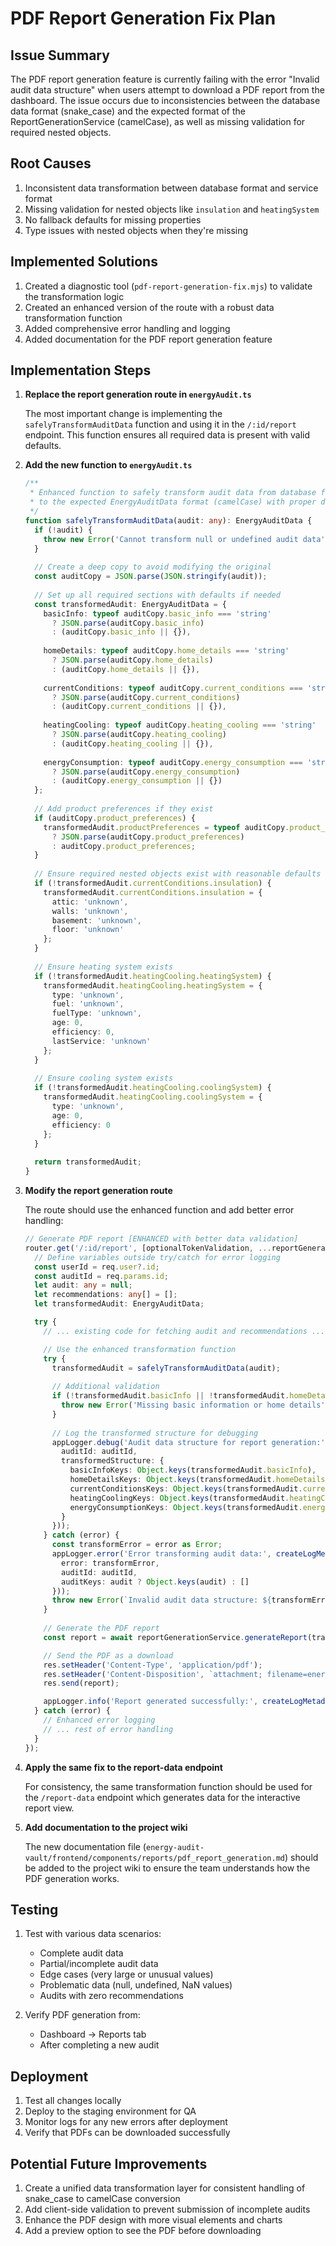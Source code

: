 # PDF Report Generation Fix Plan

## Issue Summary

The PDF report generation feature is currently failing with the error "Invalid audit data structure" when users attempt to download a PDF report from the dashboard. The issue occurs due to inconsistencies between the database data format (snake_case) and the expected format of the ReportGenerationService (camelCase), as well as missing validation for required nested objects.

## Root Causes

1. Inconsistent data transformation between database format and service format
2. Missing validation for nested objects like `insulation` and `heatingSystem`
3. No fallback defaults for missing properties
4. Type issues with nested objects when they're missing

## Implemented Solutions

1. Created a diagnostic tool (`pdf-report-generation-fix.mjs`) to validate the transformation logic
2. Created an enhanced version of the route with a robust data transformation function
3. Added comprehensive error handling and logging
4. Added documentation for the PDF report generation feature

## Implementation Steps

1. **Replace the report generation route in `energyAudit.ts`**

   The most important change is implementing the `safelyTransformAuditData` function and using it in the `/:id/report` endpoint. This function ensures all required data is present with valid defaults.

2. **Add the new function to `energyAudit.ts`**

   ```typescript
   /**
    * Enhanced function to safely transform audit data from database format (snake_case)
    * to the expected EnergyAuditData format (camelCase) with proper defaults
    */
   function safelyTransformAuditData(audit: any): EnergyAuditData {
     if (!audit) {
       throw new Error('Cannot transform null or undefined audit data');
     }
     
     // Create a deep copy to avoid modifying the original
     const auditCopy = JSON.parse(JSON.stringify(audit));
     
     // Set up all required sections with defaults if needed
     const transformedAudit: EnergyAuditData = {
       basicInfo: typeof auditCopy.basic_info === 'string' 
         ? JSON.parse(auditCopy.basic_info) 
         : (auditCopy.basic_info || {}),
         
       homeDetails: typeof auditCopy.home_details === 'string' 
         ? JSON.parse(auditCopy.home_details) 
         : (auditCopy.home_details || {}),
         
       currentConditions: typeof auditCopy.current_conditions === 'string' 
         ? JSON.parse(auditCopy.current_conditions) 
         : (auditCopy.current_conditions || {}),
         
       heatingCooling: typeof auditCopy.heating_cooling === 'string' 
         ? JSON.parse(auditCopy.heating_cooling) 
         : (auditCopy.heating_cooling || {}),
         
       energyConsumption: typeof auditCopy.energy_consumption === 'string' 
         ? JSON.parse(auditCopy.energy_consumption) 
         : (auditCopy.energy_consumption || {})
     };
     
     // Add product preferences if they exist
     if (auditCopy.product_preferences) {
       transformedAudit.productPreferences = typeof auditCopy.product_preferences === 'string'
         ? JSON.parse(auditCopy.product_preferences)
         : auditCopy.product_preferences;
     }
     
     // Ensure required nested objects exist with reasonable defaults
     if (!transformedAudit.currentConditions.insulation) {
       transformedAudit.currentConditions.insulation = {
         attic: 'unknown',
         walls: 'unknown',
         basement: 'unknown',
         floor: 'unknown'
       };
     }
     
     // Ensure heating system exists
     if (!transformedAudit.heatingCooling.heatingSystem) {
       transformedAudit.heatingCooling.heatingSystem = {
         type: 'unknown',
         fuel: 'unknown',
         fuelType: 'unknown',
         age: 0,
         efficiency: 0,
         lastService: 'unknown'
       };
     }
     
     // Ensure cooling system exists
     if (!transformedAudit.heatingCooling.coolingSystem) {
       transformedAudit.heatingCooling.coolingSystem = {
         type: 'unknown',
         age: 0,
         efficiency: 0
       };
     }
     
     return transformedAudit;
   }
   ```

3. **Modify the report generation route**

   The route should use the enhanced function and add better error handling:

   ```typescript
   // Generate PDF report [ENHANCED with better data validation]
   router.get('/:id/report', [optionalTokenValidation, ...reportGenerationLimiter], async (req: AuthenticatedRequest, res: Response) => {
     // Define variables outside try/catch for error logging
     const userId = req.user?.id;
     const auditId = req.params.id;
     let audit: any = null;
     let recommendations: any[] = [];
     let transformedAudit: EnergyAuditData;

     try {
       // ... existing code for fetching audit and recommendations ...

       // Use the enhanced transformation function
       try {
         transformedAudit = safelyTransformAuditData(audit);
         
         // Additional validation
         if (!transformedAudit.basicInfo || !transformedAudit.homeDetails) {
           throw new Error('Missing basic information or home details');
         }
         
         // Log the transformed structure for debugging
         appLogger.debug('Audit data structure for report generation:', createLogMetadata(req, {
           auditId: auditId,
           transformedStructure: {
             basicInfoKeys: Object.keys(transformedAudit.basicInfo),
             homeDetailsKeys: Object.keys(transformedAudit.homeDetails),
             currentConditionsKeys: Object.keys(transformedAudit.currentConditions),
             heatingCoolingKeys: Object.keys(transformedAudit.heatingCooling),
             energyConsumptionKeys: Object.keys(transformedAudit.energyConsumption)
           }
         }));
       } catch (error) {
         const transformError = error as Error;
         appLogger.error('Error transforming audit data:', createLogMetadata(req, {
           error: transformError,
           auditId: auditId,
           auditKeys: audit ? Object.keys(audit) : []
         }));
         throw new Error(`Invalid audit data structure: ${transformError.message}`);
       }
       
       // Generate the PDF report
       const report = await reportGenerationService.generateReport(transformedAudit, recommendations);

       // Send the PDF as a download
       res.setHeader('Content-Type', 'application/pdf');
       res.setHeader('Content-Disposition', `attachment; filename=energy-audit-report-${auditId}.pdf`);
       res.send(report);

       appLogger.info('Report generated successfully:', createLogMetadata(req, { auditId }));
     } catch (error) {
       // Enhanced error logging
       // ... rest of error handling
     }
   });
   ```

4. **Apply the same fix to the report-data endpoint**

   For consistency, the same transformation function should be used for the `/report-data` endpoint which generates data for the interactive report view.

5. **Add documentation to the project wiki**

   The new documentation file (`energy-audit-vault/frontend/components/reports/pdf_report_generation.md`) should be added to the project wiki to ensure the team understands how the PDF generation works.

## Testing

1. Test with various data scenarios:
   - Complete audit data
   - Partial/incomplete audit data
   - Edge cases (very large or unusual values)
   - Problematic data (null, undefined, NaN values)
   - Audits with zero recommendations

2. Verify PDF generation from:
   - Dashboard → Reports tab
   - After completing a new audit

## Deployment

1. Test all changes locally
2. Deploy to the staging environment for QA
3. Monitor logs for any new errors after deployment
4. Verify that PDFs can be downloaded successfully

## Potential Future Improvements

1. Create a unified data transformation layer for consistent handling of snake_case to camelCase conversion
2. Add client-side validation to prevent submission of incomplete audits
3. Enhance the PDF design with more visual elements and charts
4. Add a preview option to see the PDF before downloading
